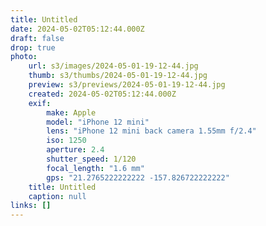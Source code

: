 ```yaml
---
title: Untitled
date: 2024-05-02T05:12:44.000Z
draft: false
drop: true
photo:
    url: s3/images/2024-05-01-19-12-44.jpg
    thumb: s3/thumbs/2024-05-01-19-12-44.jpg
    preview: s3/previews/2024-05-01-19-12-44.jpg
    created: 2024-05-02T05:12:44.000Z
    exif:
        make: Apple
        model: "iPhone 12 mini"
        lens: "iPhone 12 mini back camera 1.55mm f/2.4"
        iso: 1250
        aperture: 2.4
        shutter_speed: 1/120
        focal_length: "1.6 mm"
        gps: "21.2765222222222 -157.826722222222"
    title: Untitled
    caption: null
links: []
---
```

